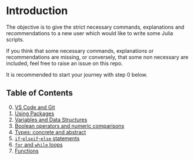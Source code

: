 # Introduction

The objective is to give the strict necessary commands, explanations and recommendations to a new user which would like to write some Julia scripts.

If you think that some necessary commands, explanations or recommendations are missing, or conversely, that some non necessary are included, feel free to raise an issue on this repo.

It is recommended to start your journey with step 0 below.

## Table of Contents

0. [VS Code and Git](00-vscode-git.md)
1. [Using Packages](01-packages.jl)
2. [Variables and Data Structures](02-variables.jl)
3. [Boolean operators and numeric comparisons](03-boolean_comparisons.jl)
4. [Types: concrete and abstract](04-types.jl)
5. [`if`-`elseif`-`else` statements](05-if-elseif-else.jl)
6. [`for` and `while` loops](06-loops.jl)
7. [Functions](07-functions.jl)
